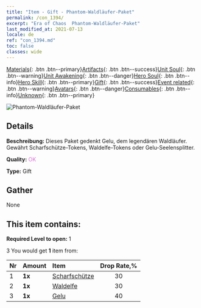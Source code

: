 ```yaml
---
title: "Item - Gift - Phantom-Waldläufer-Paket"
permalink: /con_1394/
excerpt: "Era of Chaos  Phantom-Waldläufer-Paket"
last_modified_at: 2021-07-13
locale: de
ref: "con_1394.md"
toc: false
classes: wide
---
```

 [Materials](/ItemsDE/){: .btn .btn--primary}[Artifacts](/ItemsDE/Artifacts/){: .btn .btn--success}[Unit Soul](/ItemsDE/UnitSoul/){: .btn .btn--warning}[Unit Awakening](/ItemsDE/UnitAwakening/){: .btn .btn--danger}[Hero Soul](/ItemsDE/HeroSoul/){: .btn .btn--info}[Hero Skill](/ItemsDE/HeroSkill/){: .btn .btn--primary}[Gift](/ItemsDE/Gift/){: .btn .btn--success}[Event related](/ItemsDE/Events/){: .btn .btn--warning}[Avatars](/ItemsDE/Avatars/){: .btn .btn--danger}[Consumables](/ItemsDE/Consumables/){: .btn .btn--info}[Unknown](/ItemsDE/Unknown/){: .btn .btn--primary}

 ![Phantom-Waldläufer-Paket](/images/t/i_907008.png)

## Details
 **Beschreibung:** Dieses Paket gedenkt Gelu, dem legendären Waldläufer. Gewährt Scharfschütze-Tokens, Waldelfe-Tokens oder Gelu-Seelensplitter.

 **Quality:** <span style="color: #DA70D6">OK</span>

 **Type:** Gift

## Gather

  None

## This item contains:

 **Required Level to open:** 1

 3 You would get **1** item  from:

  | Nr | Amount |     Item    | Drop Rate,% |
  |:---|:-------|:------------|:---------:|
  | 1 |  **1x** | [Scharfschütze](/ItemsDE/unt_191/) | 30 | 
  | 2 |  **1x** | [Waldelfe](/ItemsDE/unt_201/) | 30 | 
  | 3 |  **1x** | [Gelu](/ItemsDE/her_366/) | 40 | 
